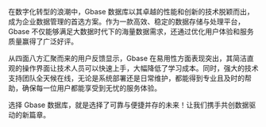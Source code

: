 在数字化转型的浪潮中，Gbase 数据库以其卓越的性能和创新的技术脱颖而出，成为企业数据管理的首选方案。作为一款高效、稳定的数据存储与处理平台，Gbase 不仅能够满足大数据时代下的海量数据需求，还通过优化用户体验和服务质量赢得了广泛好评。

从四面八方汇聚而来的用户反馈显示，Gbase 在易用性方面表现突出，其简洁直观的操作界面让技术人员可以快速上手，大幅降低了学习成本。同时，强大的技术支持团队全天候在线，无论是系统部署还是日常维护，都能得到专业且及时的帮助，确保每一位用户都能享受到无忧的服务体验。

选择 Gbase 数据库，就是选择了可靠与便捷并存的未来！让我们携手共创数据驱动的新篇章。